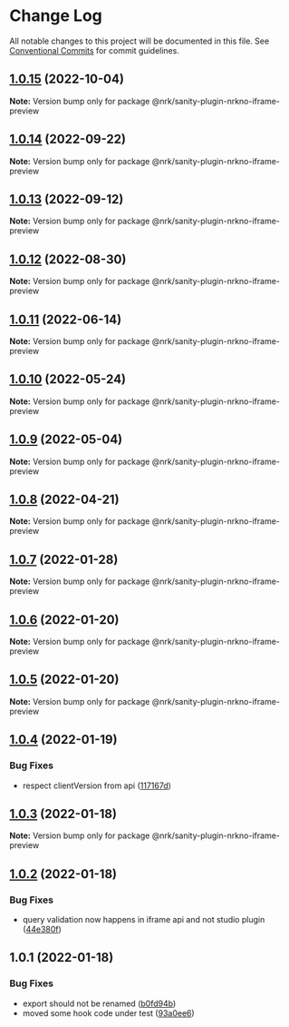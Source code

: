 # Change Log

All notable changes to this project will be documented in this file.
See [Conventional Commits](https://conventionalcommits.org) for commit guidelines.

## [1.0.15](https://github.com/nrkno/nrkno-sanity-libs/compare/@nrk/sanity-plugin-nrkno-iframe-preview@1.0.14...@nrk/sanity-plugin-nrkno-iframe-preview@1.0.15) (2022-10-04)

**Note:** Version bump only for package @nrk/sanity-plugin-nrkno-iframe-preview





## [1.0.14](https://github.com/nrkno/nrkno-sanity-libs/compare/@nrk/sanity-plugin-nrkno-iframe-preview@1.0.13...@nrk/sanity-plugin-nrkno-iframe-preview@1.0.14) (2022-09-22)

**Note:** Version bump only for package @nrk/sanity-plugin-nrkno-iframe-preview





## [1.0.13](https://github.com/nrkno/nrkno-sanity-libs/compare/@nrk/sanity-plugin-nrkno-iframe-preview@1.0.12...@nrk/sanity-plugin-nrkno-iframe-preview@1.0.13) (2022-09-12)

**Note:** Version bump only for package @nrk/sanity-plugin-nrkno-iframe-preview





## [1.0.12](https://github.com/nrkno/nrkno-sanity-libs/compare/@nrk/sanity-plugin-nrkno-iframe-preview@1.0.11...@nrk/sanity-plugin-nrkno-iframe-preview@1.0.12) (2022-08-30)

**Note:** Version bump only for package @nrk/sanity-plugin-nrkno-iframe-preview





## [1.0.11](https://github.com/nrkno/nrkno-sanity-libs/compare/@nrk/sanity-plugin-nrkno-iframe-preview@1.0.10...@nrk/sanity-plugin-nrkno-iframe-preview@1.0.11) (2022-06-14)

**Note:** Version bump only for package @nrk/sanity-plugin-nrkno-iframe-preview





## [1.0.10](https://github.com/nrkno/nrkno-sanity-libs/compare/@nrk/sanity-plugin-nrkno-iframe-preview@1.0.9...@nrk/sanity-plugin-nrkno-iframe-preview@1.0.10) (2022-05-24)

**Note:** Version bump only for package @nrk/sanity-plugin-nrkno-iframe-preview





## [1.0.9](https://github.com/nrkno/nrkno-sanity-libs/compare/@nrk/sanity-plugin-nrkno-iframe-preview@1.0.8...@nrk/sanity-plugin-nrkno-iframe-preview@1.0.9) (2022-05-04)

**Note:** Version bump only for package @nrk/sanity-plugin-nrkno-iframe-preview





## [1.0.8](https://github.com/nrkno/nrkno-sanity-libs/compare/@nrk/sanity-plugin-nrkno-iframe-preview@1.0.7...@nrk/sanity-plugin-nrkno-iframe-preview@1.0.8) (2022-04-21)

**Note:** Version bump only for package @nrk/sanity-plugin-nrkno-iframe-preview





## [1.0.7](https://github.com/nrkno/nrkno-sanity-libs/compare/@nrk/sanity-plugin-nrkno-iframe-preview@1.0.6...@nrk/sanity-plugin-nrkno-iframe-preview@1.0.7) (2022-01-28)

**Note:** Version bump only for package @nrk/sanity-plugin-nrkno-iframe-preview





## [1.0.6](https://github.com/nrkno/nrkno-sanity-libs/compare/@nrk/sanity-plugin-nrkno-iframe-preview@1.0.5...@nrk/sanity-plugin-nrkno-iframe-preview@1.0.6) (2022-01-20)

**Note:** Version bump only for package @nrk/sanity-plugin-nrkno-iframe-preview





## [1.0.5](https://github.com/nrkno/nrkno-sanity-libs/compare/@nrk/sanity-plugin-nrkno-iframe-preview@1.0.4...@nrk/sanity-plugin-nrkno-iframe-preview@1.0.5) (2022-01-20)

**Note:** Version bump only for package @nrk/sanity-plugin-nrkno-iframe-preview





## [1.0.4](https://github.com/nrkno/nrkno-sanity-libs/compare/@nrk/sanity-plugin-nrkno-iframe-preview@1.0.3...@nrk/sanity-plugin-nrkno-iframe-preview@1.0.4) (2022-01-19)


### Bug Fixes

* respect clientVersion from api ([117167d](https://github.com/nrkno/nrkno-sanity-libs/commit/117167d821ecb4f23a133decb34cf15132f7d541))





## [1.0.3](https://github.com/nrkno/nrkno-sanity-libs/compare/@nrk/sanity-plugin-nrkno-iframe-preview@1.0.2...@nrk/sanity-plugin-nrkno-iframe-preview@1.0.3) (2022-01-18)

**Note:** Version bump only for package @nrk/sanity-plugin-nrkno-iframe-preview





## [1.0.2](https://github.com/nrkno/nrkno-sanity-libs/compare/@nrk/sanity-plugin-nrkno-iframe-preview@1.0.1...@nrk/sanity-plugin-nrkno-iframe-preview@1.0.2) (2022-01-18)


### Bug Fixes

* query validation now happens in iframe api and not studio plugin ([44e380f](https://github.com/nrkno/nrkno-sanity-libs/commit/44e380f721d0f9d6829cf5bd1d813c8881c82fe6))





## 1.0.1 (2022-01-18)


### Bug Fixes

* export should not be renamed ([b0fd94b](https://github.com/nrkno/nrkno-sanity-libs/commit/b0fd94b031673c704d1d57f9811de2b1ba1677a7))
* moved some hook code under test ([93a0ee6](https://github.com/nrkno/nrkno-sanity-libs/commit/93a0ee6afcb274144f2ecf618c7c6479ce1cf1fd))
